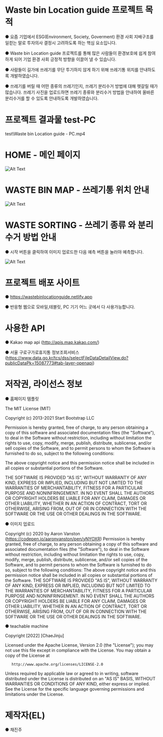 # Waste bin Location guide 프로젝트 목적

● 요즘 기업에서 ESG(Environment, Society, Goverment) 환경 사회 지배구조를 일컫는 말로 투자의사 결정시 고려하도록 하는 핵심 요소입니다.

● Waste bin Location guide 프로젝트를 통해 많은 사람들이 환경보호에 쉽게 참여하게 되어 기업 환경 사회 긍정적 방향을 이끌어 낼 수 있습니다.

● 사람들이 길가에 쓰레기를 무단 투기하지 않게 하기 위해 쓰레기통 위치를 안내하도록 개발하였습니다.

● 쓰레기를 버릴 때 어떤 종류의 쓰레기인지, 쓰레기 분리수거 방법에 대해 헷갈릴 때가 많습니다. 쓰레기 사진을 업로드하면 쓰레기 종류와 분리수거 방법을 안내하여 올바른 분리수거를 할 수 있도록 안내하도록 개발하였습니다.

# 프로젝트 결과물 test-PC

test\Waste bin Location guide - PC.mp4

# HOME - 메인 페이지

![Alt Text](https://github.com/pearl-chae/Waste-bin-location-web/blob/0bbbfb974d6278969f51a083bba62fade51b2870/test/mobile_home.gif)

# WASTE BIN MAP - 쓰레기통 위치 안내

![Alt Text](https://github.com/pearl-chae/Waste-bin-location-web/blob/0bbbfb974d6278969f51a083bba62fade51b2870/test/mobile_map.gif)

# WASTE SORTING - 쓰레기 종류 와 분리수거 방법 안내

● 시작 버튼을 클릭하여 이미지 업로드한 다음 예측 버튼을 눌러야 예측합니다.

![Alt Text](https://github.com/pearl-chae/Waste-bin-location-web/blob/0bbbfb974d6278969f51a083bba62fade51b2870/test/mobile_sorting.gif)

# 프로젝트 배포 사이트

● https://wastebinlocationguide.netlify.app

● 반응형 웹으로 모바일,테블릿, PC 기기 어느 곳에서 다 사용가능합니다.

# 사용한 API

● Kakao map api (http://apis.map.kakao.com/)

● 서울 구로구가로휴지통 정보조회서비스 (https://www.data.go.kr/tcs/dss/selectFileDataDetailView.do?publicDataPk=15087773#tab-layer-openapi)

# 저작권, 라이선스 정보

● 홈페이지 템플릿

The MIT License (MIT)

Copyright (c) 2013-2021 Start Bootstrap LLC

Permission is hereby granted, free of charge, to any person obtaining a copy
of this software and associated documentation files (the "Software"), to deal
in the Software without restriction, including without limitation the rights
to use, copy, modify, merge, publish, distribute, sublicense, and/or sell
copies of the Software, and to permit persons to whom the Software is
furnished to do so, subject to the following conditions:

The above copyright notice and this permission notice shall be included in
all copies or substantial portions of the Software.

THE SOFTWARE IS PROVIDED "AS IS", WITHOUT WARRANTY OF ANY KIND, EXPRESS OR
IMPLIED, INCLUDING BUT NOT LIMITED TO THE WARRANTIES OF MERCHANTABILITY,
FITNESS FOR A PARTICULAR PURPOSE AND NONINFRINGEMENT. IN NO EVENT SHALL THE
AUTHORS OR COPYRIGHT HOLDERS BE LIABLE FOR ANY CLAIM, DAMAGES OR OTHER
LIABILITY, WHETHER IN AN ACTION OF CONTRACT, TORT OR OTHERWISE, ARISING FROM,
OUT OF OR IN CONNECTION WITH THE SOFTWARE OR THE USE OR OTHER DEALINGS IN
THE SOFTWARE.

● 이미지 업로드

Copyright (c) 2020 by Aaron Vanston (https://codepen.io/aaronvanston/pen/yNYOXR)
Permission is hereby granted, free of charge, to any person obtaining a copy of this software and associated documentation files (the "Software"), to deal in the Software without restriction, including without limitation the rights to use, copy, modify, merge, publish, distribute, sublicense, and/or sell copies of the Software, and to permit persons to whom the Software is furnished to do so, subject to the following conditions:
The above copyright notice and this permission notice shall be included in all copies or substantial portions of the Software.
THE SOFTWARE IS PROVIDED "AS IS", WITHOUT WARRANTY OF ANY KIND, EXPRESS OR IMPLIED, INCLUDING BUT NOT LIMITED TO THE WARRANTIES OF MERCHANTABILITY, FITNESS FOR A PARTICULAR PURPOSE AND NONINFRINGEMENT. IN NO EVENT SHALL THE AUTHORS OR COPYRIGHT HOLDERS BE LIABLE FOR ANY CLAIM, DAMAGES OR OTHER LIABILITY, WHETHER IN AN ACTION OF CONTRACT, TORT OR OTHERWISE, ARISING FROM, OUT OF OR IN CONNECTION WITH THE SOFTWARE OR THE USE OR OTHER DEALINGS IN THE SOFTWARE.

● teachable machine

Copyright [2022] [ChaeJinju]

Licensed under the Apache License, Version 2.0 (the "License");
you may not use this file except in compliance with the License.
You may obtain a copy of the License at

       http://www.apache.org/licenses/LICENSE-2.0

Unless required by applicable law or agreed to in writing, software
distributed under the License is distributed on an "AS IS" BASIS,
WITHOUT WARRANTIES OR CONDITIONS OF ANY KIND, either express or implied.
See the License for the specific language governing permissions and
limitations under the License.

# 제작자(EL)

● 채진주
